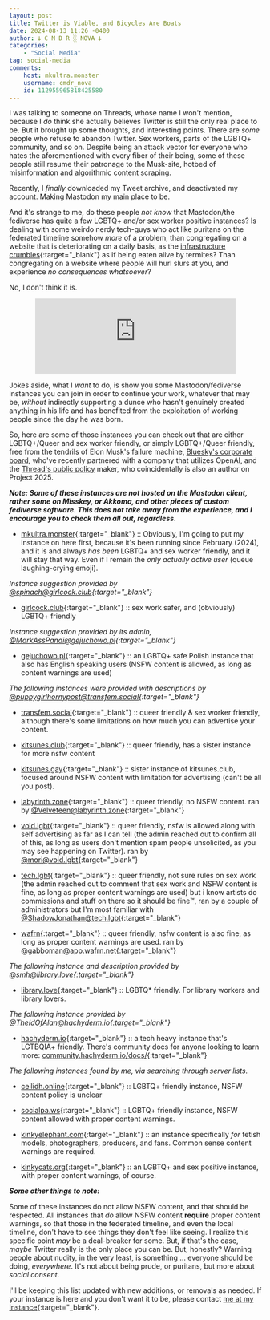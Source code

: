 ```yaml
---
layout: post
title: Twitter is Viable, and Bicycles Are Boats
date: 2024-08-13 11:26 -0400
author: 𐕣 C M D R ░ NOVA 𐕣
categories:
    - "Social Media"
tag: social-media
comments:
    host: mkultra.monster
    username: cmdr_nova
    id: 112955965818425580
---
```


I was talking to someone on Threads, whose name I won't mention, because I *do* think she actually believes Twitter is still the only real place to be. But it brought up some thoughts, and interesting points. There are *some* people who refuse to abandon Twitter. Sex workers, parts of the LGBTQ+ community, and so on. Despite being an attack vector for everyone who hates the aforementioned with every fiber of their being, some of these people still resume their patronage to the Musk-site, hotbed of misinformation and algorithmic content scraping.

Recently, I *finally* downloaded my Tweet archive, and deactivated my account. Making Mastodon my main place to be.

And it's strange to me, do these people *not know* that Mastodon/the fediverse has quite a few LGBTQ+ and/or sex worker positive instances? Is dealing with some weirdo nerdy tech-guys who act like puritans on the federated timeline somehow *more* of a problem, than congregating on a website that is deteriorating on a daily basis, as the [infrastructure crumbles](https://www.washingtonpost.com/technology/2024/08/12/trump-returns-x-elon-musk-interview/){:target="_blank"} as if being eaten alive by termites? Than congregating on a website where people will hurl slurs at you, and experience *no consequences whatsoever*?

No, I don't think it is.

<center>
<iframe src="https://mkultra.monster/@cmdr_nova/112955218421055797/embed" class="mastodon-embed" style="max-width: 100%; border: 0" width="400" allowfullscreen="allowfullscreen"></iframe><script src="https://mkultra.monster/embed.js" async="async"></script>
</center>

Jokes aside, what I *want* to do, is show you some Mastodon/fediverse instances you can join in order to continue your work, whatever that may be, *without* indirectly supporting a dunce who hasn't genuinely created anything in his life and has benefited from the exploitation of working people since the day he was born.

So, here are some of those instances you can check out that are either LGBTQ+/Queer and sex worker friendly, or simply LGBTQ+/Queer friendly, free from the tendrils of Elon Musk's failure machine, [Bluesky's corporate board](/social%20media/2024/07/31/bluesky-part-3-all-your-data-are-belong-to-us.html), who've recently partnered with a company that utilizes OpenAI, and the [Thread's public policy](/social%20media/2024/07/30/threads-project-2025.html) maker, who coincidentally is also an author on Project 2025.

***Note: Some of these instances are not hosted on the Mastodon client, rather some on Misskey, or Akkoma, and other pieces of custom fediverse software. This does not take away from the experience, and I encourage you to check them all out, regardless.***

- [mkultra.monster](){:target="_blank"} :: Obviously, I'm going to put my instance on here first, because it's been running since February (2024), and it is and always *has been* LGBTQ+ and sex worker friendly, and it will stay that way. Even if I remain the *only actually active user* (queue laughing-crying emoji).

*Instance suggestion provided by [@spinach@girlcock.club](https://girlcock.club/@spinach){:target="_blank"}*

- [girlcock.club](https://girlcock.club/about){:target="_blank"} :: sex work safer, and (obviously) LGBTQ+ friendly

*Instance suggestion provided by its admin, [@MarkAssPandi@gejuchowo.pl](https://gejuchowo.pl/@MarkAssPandi){:target="_blank"}*

- [gejuchowo.pl](https://gejuchowo.pl/about){:target="_blank"} :: an LGBTQ+ safe Polish instance that also has English speaking users (NSFW content is allowed, as long as content warnings are used)

*The following instances were provided with descriptions by [@puppygirlhornypost@transfem.social](https://transfem.social/@puppygirlhornypost){:target="_blank"}*

- [transfem.social](https://transfem.social/about){:target="_blank"} :: queer friendly & sex worker friendly, although there's some limitations on how much you can advertise your content.

- [kitsunes.club](https://kitsunes.club/){:target="_blank"} :: queer friendly, has a sister instance for more nsfw content

- [kitsunes.gay](https://kitsunes.gay/about){:target="_blank"} :: sister instance of kitsunes.club, focused around NSFW content with limitation for advertising (can't be all you post).

- [labyrinth.zone](https://labyrinth.zone/about){:target="_blank"} :: queer friendly, no NSFW content. ran by [@Velveteen@labyrinth.zone](https://labyrinth.zone/users/Velveteen){:target="_blank"}

- [void.lgbt](https://void.lgbt/about){:target="_blank"} :: queer friendly, nsfw is allowed along with self advertising as far as I can tell (the admin reached out to confirm all of this, as long as users don't mention spam people unsolicited, as you may see happening on Twitter). ran by [@mori@void.lgbt](https://void.lgbt/users/mori){:target="_blank"}

- [tech.lgbt](https://tech.lgbt/about){:target="_blank"} :: queer friendly, not sure rules on sex work (the admin reached out to comment that sex work and NSFW content is fine, as long as proper content warnings are used) but i know artists do commissions and stuff on there so it should be fine™️, ran by a couple of administrators but I'm most familiar with [@ShadowJonathan@tech.lgbt](https://tech.lgbt/@ShadowJonathan){:target="_blank"}

- [wafrn](https://app.wafrn.net){:target="_blank"} :: queer friendly, nsfw content is also fine, as long as proper content warnings are used. ran by [@gabboman@app.wafrn.net](https://app.wafrn.net/blog/gabboman){:target="_blank"}

*The following instance and description provided by [@smh@library.love](https://library.love/@smh){:target="_blank"}*

- [library.love](https://library.love/about){:target="_blank"} ::  LGBTQ* friendly. For library workers and library lovers.

*The following instance provided by [@TheIdOfAlan@hachyderm.io](https://hachyderm.io/@TheIdOfAlan){:target="_blank"}*

- [hachyderm.io](https://hachyderm.io/about){:target="_blank"} :: a tech heavy instance that's LGTBQIA+ friendly. There's community docs for anyone looking to learn more: [community.hachyderm.io/docs/](https://community.hachyderm.io/docs/){:target="_blank"}

*The following instances found by me, via searching through server lists.*

- [ceilidh.online](https://ceilidh.online/about){:target="_blank"} :: LGBTQ+ friendly instance, NSFW content policy is unclear

- [socialpa.ws](https://socialpa.ws/about){:target="_blank"} :: LGBTQ+ friendly instance, NSFW content allowed with proper content warnings.

- [kinkyelephant.com](https://kinkyelephant.com/about){:target="_blank"} :: an instance specifically *for* fetish models, photographers, producers, and fans. Common sense content warnings are required.

- [kinkycats.org](https://kinkycats.org/about){:target="_blank"} :: an LGBTQ+ and sex positive instance, with proper content warnings, of course.

***Some other things to note:***

Some of these instances do not allow NSFW content, and that should be respected. All instances that *do* allow NSFW content **require** proper content warnings, so that those in the federated timeline, and even the local timeline, don't have to see things they don't feel like seeing. I realize this specific point *may* be a deal-breaker for some. But, if that's the case, *maybe* Twitter really is the only place you can be. But, honestly? Warning people about nudity, in the very least, is something ... everyone should be doing, *everywhere*. It's not about being prude, or puritans, but more about *social consent*.

I'll be keeping this list updated with new additions, or removals as needed. If your instance is here and you don't want it to be, please contact [me at my instance](https://mkultra.monster/@cmdr_nova){:target="_blank"}.

